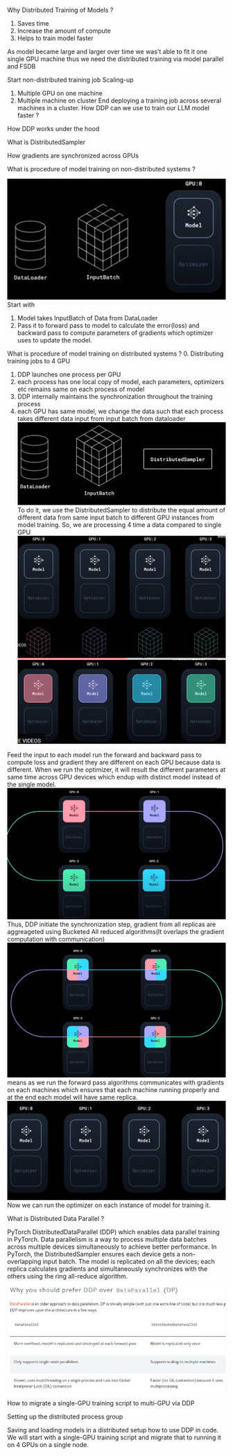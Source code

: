 Why Distributed Training of Models ?
1. Saves time
2. Increase the amount of compute
3. Helps to train model faster

As model became large and larger over time we was't able to fit it one single GPU machine thus we need the distributed training via model parallel and FSDB

Start non-distributed training job
Scaling-up
1. Multiple GPU on one machine
2. Multiple machine on cluster
End deploying a training job across several machines in a cluster.
How DDP can we use to train our LLM model faster ?


How DDP works under the hood

What is DistributedSampler

How gradients are synchronized across GPUs

What is procedure of model training on non-distributed systems  ?

![alt text](images/image.png)
Start with 
1. Model takes InputBatch of Data from DataLoader
2. Pass it to forward pass to model to calculate the error(loss) and backward pass to compute parameters of gradients which optimizer uses to update the model.

What is procedure of model training on distributed systems ?
0. Distributing training jobs to 4 GPU
1. DDP launches one process per GPU
2. each process has one local copy of model, each parameters, optimizers etc remains same on each process of model
3. DDP internally maintains the synchronization throughout the training process
4. each GPU has same model, we change the data such that each process takes different data input from input batch from dataloader
![alt text](images/image-1.png)
To do it, we use the DistributedSampler to distribute the equal amount of different data from same input batch to different GPU instances from model training. So, we are processing 4 time a data compared to single GPU
![alt text](images/image-2.png)
![alt text](images/image-3.png)

Feed the input to each model run the forward and backward pass to compute loss and gradient they are different on each GPU because data is different. When we run the optimizer, it will result the different parameters at same time across GPU devices which endup with distinct model instead of the single model.
![alt text](images/image-4.png)
Thus, DDP initiate the synchronization step, gradient from all replicas are aggreageted using Bucketed All reduced algorithms(It overlaps the gradient computation with communication)
![alt text](images/image-5.png)
means as we run the forward pass algorithms communicates with gradients on each machines which ensures that each machine running properly and at the end each model will have same replica.
![alt text](images/image-6.png)
Now we can run the optimizer on each instance of model for training it.

What is Distributed Data Parallel ?

PyTorch DistributedDataParallel (DDP) which enables data parallel training in PyTorch. Data parallelism is a way to process multiple data batches across multiple devices simultaneously to achieve better performance. In PyTorch, the DistributedSampler ensures each device gets a non-overlapping input batch. The model is replicated on all the devices; each replica calculates gradients and simultaneously synchronizes with the others using the ring all-reduce algorithm.

![alt text](images/image-7.png)


How to migrate a single-GPU training script to multi-GPU via DDP

Setting up the distributed process group

Saving and loading models in a distributed setup
how to use DDP in code. 
We will start with a single-GPU training script and migrate that to running it on 4 GPUs on a single node.